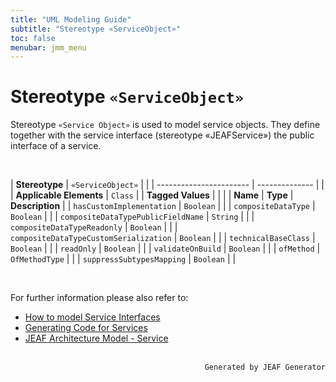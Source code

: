 ```yaml
---
title: "UML Modeling Guide"
subtitle: "Stereotype «ServiceObject»"
toc: false
menubar: jmm_menu
---
```


# Stereotype `«ServiceObject»`
Stereotype `«Service Object»` is used to model service objects. They define together with the service interface (stereotype «JEAFService») the public interface of a service.

<br>

| **Stereotype**          | `«ServiceObject»` | |
| ----------------------- | -------------- | |
| **Applicable Elements** | `Class`        |
| **Tagged Values**       |                       |                                                                                                                                                                                                          |
| **Name**                | **Type**              | **Description**                                                                                                                                                                                          |
| `hasCustomImplementation`   | `Boolean` |  |
| `compositeDataType`   | `Boolean` |  |
| `compositeDataTypePublicFieldName`   | `String` |  |
| `compositeDataTypeReadonly`   | `Boolean` |  |
| `compositeDataTypeCustomSerialization`   | `Boolean` |  |
| `technicalBaseClass`   | `Boolean` |  |
| `readOnly`   | `Boolean` |  |
| `validateOnBuild`   | `Boolean` |  |
| `ofMethod`   | `OfMethodType` |  |
| `suppressSubtypesMapping`   | `Boolean` |  |

<br>

For further information please also refer to:
- [How to model Service Interfaces](/uml-modeling-guide/how-tos/how-to-model-rest-service-apis)
- [Generating Code for Services](/developer-guide/code-for-jeaf-services/)
- [JEAF Architecture Model - Service](https://anaptecs.atlassian.net/wiki/spaces/JEAF/pages/515276970/JEAF+Architecture+Model#Service)


<br>

<div style="text-align: right"><code>Generated by JEAF Generator</code></div>

    
